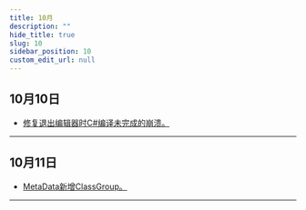 ```yaml
---
title: 10月
description: ""
hide_title: true
slug: 10
sidebar_position: 10
custom_edit_url: null
---
```


## 10月10日

- [修复退出编辑器时C#编译未完成的崩溃。](https://github.com/crazytuzi/UnrealCSharp/commit/b471ef88bb064992f591628d870d345948fcc6ab)

---

## 10月11日

- [MetaData新增ClassGroup。](https://github.com/crazytuzi/UnrealCSharp/commit/7d7feaccee7d3fa2929923cb0740070433ee396c)

---
